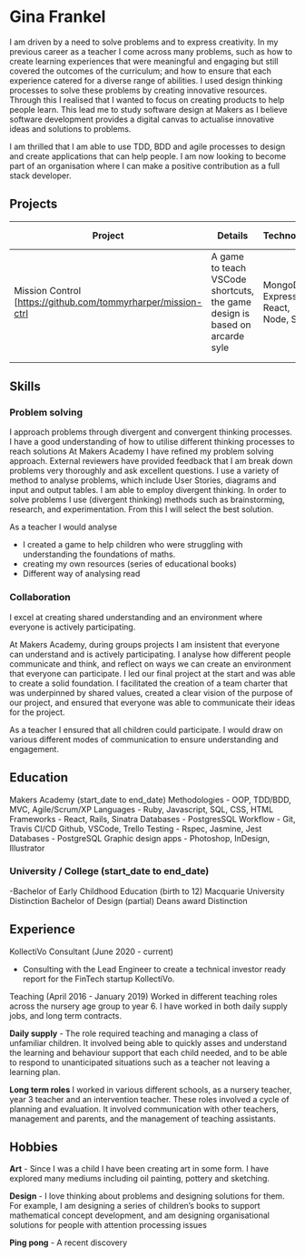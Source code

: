 # Gina Frankel

I am driven by a need to solve problems and to express creativity. In my previous career as a teacher I come across many problems, such as how to create learning experiences that were meaningful and engaging  but still covered the outcomes of the curriculum; and how to ensure that each experience catered for a diverse range of abilities. I used  design thinking processes to solve these problems by creating innovative resources.  Through this I realised that I wanted to focus on creating products to help people learn. This lead me to study software design at Makers as I believe software development provides a digital canvas to actualise innovative ideas and solutions to problems. 

I am thrilled that I am able to use TDD, BDD and agile processes to design and create applications that can help people. I am now looking to become part  of an organisation where I can make a positive contribution as a full stack  developer.

## Projects 

| Project  | Details  | Technology  | Deployed Project  |
|----------|----------|---|---|
| Mission Control [https://github.com/tommyrharper/mission-ctrl        | A game to teach VSCode shortcuts, the game design is based on arcarde syle | MongoDB, Express, React, Node, SCSS  | http://mission-ctrl.surge.sh/  |   
|          |          |   |   |   
|          |          |   |   |   

## Skills

### Problem solving
I approach problems through divergent and convergent thinking processes. I have a good understanding of how to utilise different thinking processes to reach solutions
At Makers Academy I have refined my problem solving approach. External reviewers have provided feedback that I am break down problems very thoroughly and ask excellent questions. I use a variety of method to analyse problems, which include User Stories, diagrams and input and output tables. I am able to employ divergent thinking. In order to solve problems I use (divergent thinking) methods such as  brainstorming, research, and experimentation. From this I will select the best solution. 

As a teacher I would analyse 
- I created a game to help children who were struggling with understanding the foundations of maths.
- creating my own resources (series of educational books)
- Different way of analysing read

### Collaboration  
I excel at creating shared understanding and an environment where everyone is actively participating.

At Makers Academy, during groups projects I am insistent  that everyone can understand and is actively participating. I analyse how different people communicate and think, and reflect on  ways we can create an environment that everyone can participate. I led our final project at the start and was able to create a solid foundation. I facilitated the creation of a team charter that was underpinned by shared values, created a clear vision of the purpose of our project, and ensured that everyone was able to communicate their ideas for the project. 

As a teacher I ensured that all children could participate. I would draw on various different modes of communication to ensure understanding and engagement. 



## Education

Makers Academy (start_date to end_date)
Methodologies  - OOP, TDD/BDD, MVC, Agile/Scrum/XP
Languages - Ruby, Javascript, SQL, CSS, HTML
Frameworks - React, Rails, Sinatra 
Databases - PostgresSQL 
Workflow - Git, Travis CI/CD Github, VSCode, Trello 
Testing - Rspec, Jasmine, Jest
Databases - PostgreSQL
Graphic design apps - Photoshop, InDesign, Illustrator 

### University / College (start_date to end_date)
-Bachelor of Early Childhood Education (birth to 12) Macquarie University
Distinction
Bachelor of Design (partial)
Deans award
Distinction

## Experience
KollectiVo Consultant (June 2020 - current) 
- Consulting with the Lead Engineer to create a technical investor ready report for the FinTech startup KollectiVo.

 Teaching (April 2016 - January 2019)
Worked in different teaching roles across the nursery age group to year 6. I have worked in both daily supply jobs, and long term contracts.

**Daily supply** - The role required teaching and managing a class of unfamiliar children. It involved being able to quickly asses and understand the learning and behaviour support that each child needed, and to be able to respond to unanticipated situations such as a teacher not leaving a learning plan. 
 
**Long term roles** I worked in various different schools, as a nursery teacher, year 3 teacher and an intervention teacher. 
These roles involved a cycle of planning and evaluation. It involved communication with other teachers, management and parents, and the management of teaching assistants. 

## Hobbies
**Art** - Since I was a child I have been creating art in some form. I have explored many mediums including oil painting, pottery and sketching. 

**Design** - I love thinking about problems and designing solutions for them. For example, I am designing a series of children’s books to support mathematical concept development, and am designing  organisational solutions for people with attention processing issues

**Ping pong** - A recent discovery
